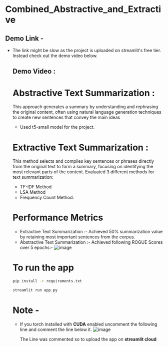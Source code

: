 # Combined_Abstractive_and_Extractive
## Demo Link - 
* The link might be slow as the project is uploaded on streamlit's free tier. Instead check out the demo video below.

  ## Demo Video :


  # Abstractive Text Summarization :
  This approach generates a summary by understanding and rephrasing the original content, often using natural language generation techniques to create new sentences that convey the main ideas
  * Used t5-small model for the project.
 
  # Extractive Text Summarization :
  This method selects and compiles key sentences or phrases directly from the original text to form a summary, focusing on identifying the most relevant parts of the content.
  Evaluated 3 different methods for text summarization:
  * TF-IDF Method
  * LSA Method
  * Frequency Count Method.

  # Performance Metrics
  * Extractive Text Summarization :- Achieved 50% summarization value by retaining most important sentences from the corpus.
  * Abstractive Text Summarization :- Achieved following ROGUE Scores over 5 epochs:-
    ![image](https://github.com/user-attachments/assets/4928aefe-d157-40eb-99cb-db6ec5790391)

  # To run the app
  ```bash
  pip install -r requirements.txt
  ```
  ```bash
  streamlit run app.py
  ```
  # Note -
  * If you torch installed with **CUDA** enabled uncomment the following line and comment the line below it.
    ![image](https://github.com/user-attachments/assets/0bc7e5a9-4392-4721-a6d9-da2d83e34f13)

    The Line was commented so to upload the app on **streamlit cloud**

